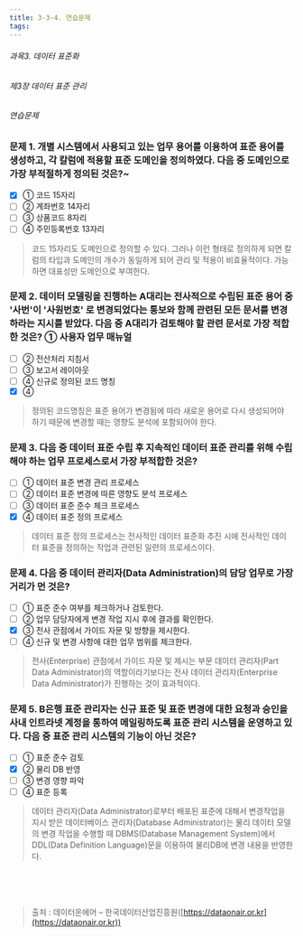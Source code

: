 ```yaml
---
title: 3-3-4. 연습문제
tags: 
---
```


###### 과목3. 데이터 표준화
###### 제3장 데이터 표준 관리
###### 연습문제

### 문제 1. 개별 시스템에서 사용되고 있는 업무 용어를 이용하여 표준 용어를 생성하고, 각 칼럼에 적용할 표준 도메인을 정의하였다. 다음 중 도메인으로 가장 부적절하게 정의된 것은?~ 
  * [x] ① 코드 15자리
  * [ ] ② 계좌번호 14자리
  * [ ] ③ 상품코드 8자리
  * [ ] ④ 주민등록번호 13자리
> 코드 15자리도 도메인으로 정의할 수 있다. 그러나 이런 형태로 정의하게 되면 칼럼의 타입과 도메인의 개수가 동일하게 되어 관리 및 적용이 비효율적이다. 가능하면 대표성만 도메인으로 부여한다.

### 문제 2. 데이터 모델링을 진행하는 A대리는 전사적으로 수립된 표준 용어 중 '사번'이 '사원번호' 로 변경되었다는 통보와 함께 관련된 모든 문서를 변경하라는 지시를 받았다. 다음 중 A대리가 검토해야 할 관련 문서로 가장 적합한 것은? ① 사용자 업무 매뉴얼
  * [ ] ② 전산처리 지침서
  * [ ] ③ 보고서 레이아웃
  * [ ] ④ 신규로 정의된 코드 명칭
  * [x] ④
> 정의된 코드명칭은 표준 용어가 변경됨에 따라 새로운 용어로 다시 생성되어야 하기 때문에 변경할 때는 영향도 분석에 포함되어야 한다.

### 문제 3. 다음 중 데이터 표준 수립 후 지속적인 데이터 표준 관리를 위해 수립해야 하는 업무 프로세스로서 가장 부적합한 것은?
  * [ ] ① 데이터 표준 변경 관리 프로세스
  * [ ] ② 데이터 표준 변경에 따른 영향도 분석 프로세스
  * [ ] ③ 데이터 표준 준수 체크 프로세스
  * [x] ④ 데이터 표준 정의 프로세스
> 데이터 표준 정의 프로세스는 전사적인 데이터 표준화 추진 시에 전사적인 데이터 표준을 정의하는 작업과 관련된 일련의 프로세스이다.

### 문제 4. 다음 중 데이터 관리자(Data Administration)의 담당 업무로 가장 거리가 먼 것은? 
  * [ ] ① 표준 준수 여부를 체크하거나 검토한다. 
  * [ ] ② 업무 담당자에게 변경 작업 지시 후에 결과를 확인한다.
  * [x] ③ 전사 관점에서 가이드 자문 및 방향을 제시한다.
  * [ ] ④ 신규 및 변경 사항에 대한 업무 범위를 체크한다.
> 전사(Enterprise) 관점에서 가이드 자문 및 제시는 부문 데이터 관리자(Part Data Administrator)의 역할이라기보다는 전사 데이터 관리자(Enterprise Data Administrator)가 진행하는 것이 효과적이다.

### 문제 5. B은행 표준 관리자는 신규 표준 및 표준 변경에 대한 요청과 승인을 사내 인트라넷 계정을 통하여 메일링하도록 표준 관리 시스템을 운영하고 있다. 다음 중 표준 관리 시스템의 기능이 아닌 것은?
  * [ ] ① 표준 준수 검토
  * [x] ② 물리 DB 반영
  * [ ] ③ 변경 영향 파악
  * [ ] ④ 표준 등록
> 데이터 관리자(Data Administrator)로부터 배포된 표준에 대해서 변경작업을 지시 받은 데이터베이스 관리자(Database Administrator)는 물리 데이터 모델의 변경 작업을 수행할 때 DBMS(Database Management System)에서 DDL(Data Definition Language)문을 이용하여 물리DB에 변경 내용을 반영한다.

<br><br><br>
> 출처 : 데이터온에어 – 한국데이터산업진흥원([https://dataonair.or.kr](https://dataonair.or.kr))
